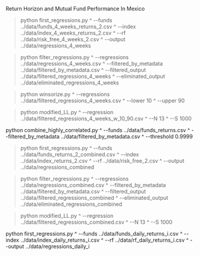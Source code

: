 Return Horizon and Mutual Fund Performance In Mexico


> python first_regressions.py ^
    --funds  ../data/funds_4_weeks_returns_2.csv ^
    --index  ../data/index_4_weeks_returns_2.csv ^
    --rf     ../data/risk_free_4_weeks_2.csv ^
    --output ../data/regressions_4_weeks

> python filter_regressions.py ^
    --regressions          ../data/regressions_4_weeks.csv ^
    --filtered_by_metadata ../data/filtered_by_metadata.csv ^
    --filtered_output      ../data/filtered_regressions_4_weeks ^
    --eliminated_output    ../data/eliminated_regressions_4_weeks

> python winsorize.py ^
    --regressions ../data/filtered_regressions_4_weeks.csv ^
    --lower 10 ^
    --upper 90

> python modified_LL.py ^
    --regression ../data/filtered_regressions_4_weeks_w_10_90.csv ^
    --N 13 ^
    --S 1000





python combine_highly_correlated.py ^
    --funds ../data/funds_returns.csv ^
    --filtered_by_metadata ../data/filtered_by_metadata.csv ^
    --threshold 0.9999

> python first_regressions.py ^
    --funds  ../data/funds_returns_2_combined.csv ^
    --index  ../data/index_returns_2.csv ^
    --rf     ../data/risk_free_2.csv ^
    --output ../data/regressions_combined

> python filter_regressions.py ^
    --regressions          ../data/regressions_combined.csv ^
    --filtered_by_metadata ../data/filtered_by_metadata.csv ^
    --filtered_output      ../data/filtered_regressions_combined ^
    --eliminated_output    ../data/eliminated_regressions_combined

> python modified_LL.py ^
    --regression ../data/filtered_regressions_combined.csv ^
    --N 13 ^
    --S 1000


python first_regressions.py ^
    --funds  ../data/funds_daily_returns_i.csv ^
    --index  ../data/index_daily_returns_i.csv ^
    --rf     ../data/rf_daily_returns_i.csv ^
    --output ../data/regressions_daily_i